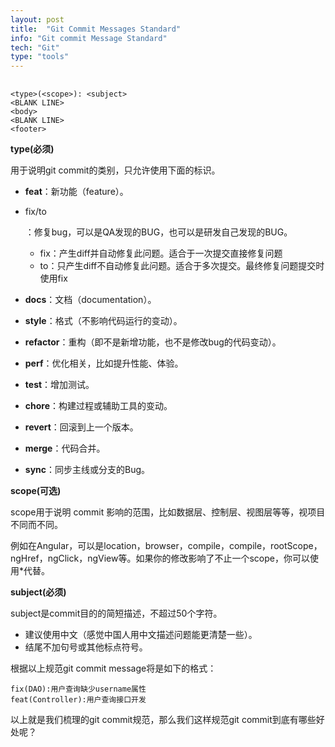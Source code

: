 ```yaml
---
layout: post
title:  "Git Commit Messages Standard"
info: "Git commit Message Standard"
tech: "Git"
type: "tools"
---
```



## 

```shell
<type>(<scope>): <subject>
<BLANK LINE>
<body>
<BLANK LINE>
<footer>
```



**type(必须)**

用于说明git commit的类别，只允许使用下面的标识。

-   **feat**：新功能（feature）。

-   fix/to

    ：修复bug，可以是QA发现的BUG，也可以是研发自己发现的BUG。

    -   fix：产生diff并自动修复此问题。适合于一次提交直接修复问题
    -   to：只产生diff不自动修复此问题。适合于多次提交。最终修复问题提交时使用fix

-   **docs**：文档（documentation）。

-   **style**：格式（不影响代码运行的变动）。

-   **refactor**：重构（即不是新增功能，也不是修改bug的代码变动）。

-   **perf**：优化相关，比如提升性能、体验。

-   **test**：增加测试。

-   **chore**：构建过程或辅助工具的变动。

-   **revert**：回滚到上一个版本。

-   **merge**：代码合并。

-   **sync**：同步主线或分支的Bug。

    

**scope(可选)**

scope用于说明 commit 影响的范围，比如数据层、控制层、视图层等等，视项目不同而不同。

例如在Angular，可以是location，browser，compile，compile，rootScope， ngHref，ngClick，ngView等。如果你的修改影响了不止一个scope，你可以使用*代替。



**subject(必须)**

subject是commit目的的简短描述，不超过50个字符。

-   建议使用中文（感觉中国人用中文描述问题能更清楚一些）。
-   结尾不加句号或其他标点符号。

根据以上规范git commit message将是如下的格式：

```
fix(DAO):用户查询缺少username属性
feat(Controller):用户查询接口开发
```

以上就是我们梳理的git commit规范，那么我们这样规范git commit到底有哪些好处呢？



